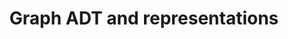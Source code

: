 ---
title: "Graph ADT and representations"
published: true
morea_id: reading-screencast-14b
morea_summary: "Methods in the graph ADT"
morea_type: reading
morea_sort_order: 2
morea_url: http://www.youtube.com/watch?v=pyDxf58rK_0
morea_labels:
 - Screencast
 - Suthers
 - 23 min
---